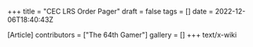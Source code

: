 +++
title = "CEC LRS Order Pager"
draft = false
tags = []
date = 2022-12-06T18:40:43Z

[Article]
contributors = ["The 64th Gamer"]
gallery = []
+++
text/x-wiki